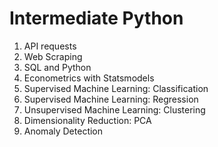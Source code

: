 # Intermediate Python
1. API requests
2. Web Scraping
3. SQL and Python
4. Econometrics with Statsmodels
5. Supervised Machine Learning: Classification
6. Supervised Machine Learning: Regression
7. Unsupervised Machine Learning: Clustering
8. Dimensionality Reduction: PCA
9. Anomaly Detection